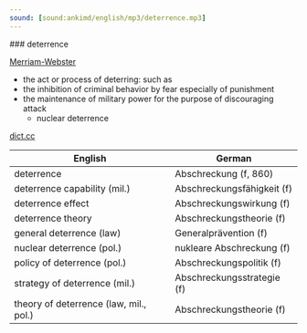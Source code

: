 ```yaml
---
sound: [sound:ankimd/english/mp3/deterrence.mp3]
---
```


\### deterrence

[Merriam-Webster](https://www.merriam-webster.com/dictionary/deterrence)

- the act or process of deterring: such as
- the inhibition of criminal behavior by fear especially of punishment
- the maintenance of military power for the purpose of discouraging attack
    - nuclear deterrence

[dict.cc](https://www.dict.cc/deterrence)

| English        | German       |
| -------------- | ------------ |
| deterrence | Abschreckung (f, 860) |
| deterrence capability (mil.) | Abschreckungsfähigkeit (f) |
| deterrence effect | Abschreckungswirkung (f) |
| deterrence theory | Abschreckungstheorie (f) |
| general deterrence (law) | Generalprävention (f) |
| nuclear deterrence (pol.) | nukleare Abschreckung (f) |
| policy of deterrence (pol.) | Abschreckungspolitik (f) |
| strategy of deterrence (mil.) | Abschreckungsstrategie (f) |
| theory of deterrence (law, mil., pol.) | Abschreckungstheorie (f) |
